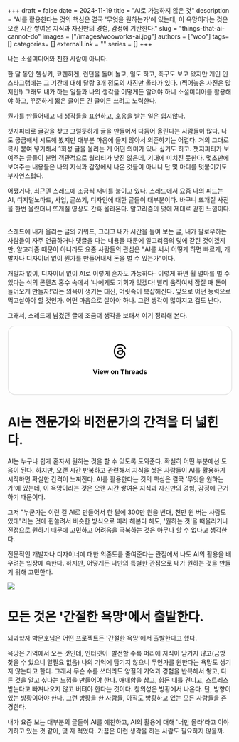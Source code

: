 +++ 
draft = false
date = 2024-11-19
title = "AI로 가능하지 않은 것"
description = "AI를 활용한다는 것의 핵심은 결국 '무엇을 원하는가'에 있는데, 이 욕망이라는 것은 오랜 시간 쌓여온 지식과 자신만의 경험, 감정에 기반한다."
slug = "things-that-ai-cannot-do"
images = ["/images/wooworks-ai.jpg"]
authors = ["woo"]
tags= []
categories= []
externalLink = ""
series = []
+++

나는 소셜미디어와 친한 사람이 아니다.

한 달 동안 헬싱키, 코펜하겐, 런던을 돌며 놀고, 일도 하고, 축구도 보고 왔지만 개인 인스타그램에는 그 기간에 대해 달랑 3개 정도의 사진만 올라가 있다. (찍어놓은 사진은 많지만!) 그래도 내가 하는 일들과 나의 생각을 어떻게든 알려야 하니 소셜미디어를 활용해야 하고, 꾸준하게 짧은 글이든 긴 글이든 쓰려고 노력한다.

뭔가를 만들어내고 내 생각들을 표현하고, 호응을 받는 일은 쉽지않다. 

챗지피티로 글감을 찾고 그럴듯하게 글을 만들어서 다듬어 올린다는 사람들이 많다. 나도 궁금해서 시도해 봤지만 대부분 마음에 들지 않아서 의존하기는 어렵다. 거의 그대로 복사 붙여 넣기해서 1회성 글을 올리는 게 어떤 의미가 있나 싶기도 하고. 챗지피티가 보여주는 글들이 분명 객관적으로 퀄리티가 낮진 않은데, 기대에 미치진 못한다. 몇초만에 보여주는 내용들은 나의 지식과 감정에서 나온 것들이 아니니 단 몇 마디를 덧붙이기도 부자연스럽다. 

어쨌거나, 최근엔 스레드에 조금씩 재미를 붙이고 있다.
스레드에서 요즘 나의 피드는 AI, 디지털노마드, 사업, 글쓰기, 디자인에 대한 글들이 대부분이다. 바구니 뜨개질 사진을 한번 올렸더니 뜨개질 영상도 간혹 올라온다. 알고리즘의 덫에 제대로 갇힌 느낌이다.  

스레드에 내가 올리는 글의 키워드, 그리고 내가 시간을 들여 보는 글, 내가 팔로우하는 사람들이 자주 언급하거나 댓글을 다는 내용들 때문에 알고리즘의 덫에 갇힌 것이겠지만, 알고리즘 때문이 아니라도 요즘 사람들의 관심은 "AI를 써서 어떻게 하면 빠르게, 개발자나 디자이너 없이 뭔가를 만들어내서 돈을 벌 수 있는가"이다.  

개발자 없이, 디자이너 없이 AI로 이렇게 혼자도 가능하다- 이렇게 하면 월 얼마를 벌 수 있다는 식의 콘텐츠 홍수 속에서 '나에게도 기회가 있겠다! 빨리 움직여서 잠잘 때 돈이 들어오게 만들자!'라는 의욕이 생기는 대신, 머릿속이 복잡해진다. 앞으로 어떤 능력으로 먹고살아야 할 것인가. 어떤 마음으로 살아야 하나. 그런 생각이 많아지고 겁도 난다.

그래서, 스레드에 남겼던 글에 조금더 생각을 보태서 여기 정리해 본다. 

<blockquote class="text-post-media" data-text-post-permalink="https://www.threads.net/@uusta_/post/DCXyIDcOe3m" data-text-post-version="0" id="ig-tp-DCXyIDcOe3m" style=" background:#FFF; border-width: 1px; border-style: solid; border-color: #00000026; border-radius: 16px; max-width:540px; margin: 1px; min-width:270px; padding:0; width:99.375%; width:-webkit-calc(100% - 2px); width:calc(100% - 2px);"> <a href="https://www.threads.net/@uusta_/post/DCXyIDcOe3m" style=" background:#FFFFFF; line-height:0; padding:0 0; text-align:center; text-decoration:none; width:100%; font-family: -apple-system, BlinkMacSystemFont, sans-serif;" target="_blank"> <div style=" padding: 40px; display: flex; flex-direction: column; align-items: center;"><div style=" display:block; height:32px; width:32px; padding-bottom:20px;"> <svg aria-label="Threads" height="32px" role="img" viewBox="0 0 192 192" width="32px" xmlns="http://www.w3.org/2000/svg"> <path d="M141.537 88.9883C140.71 88.5919 139.87 88.2104 139.019 87.8451C137.537 60.5382 122.616 44.905 97.5619 44.745C97.4484 44.7443 97.3355 44.7443 97.222 44.7443C82.2364 44.7443 69.7731 51.1409 62.102 62.7807L75.881 72.2328C81.6116 63.5383 90.6052 61.6848 97.2286 61.6848C97.3051 61.6848 97.3819 61.6848 97.4576 61.6855C105.707 61.7381 111.932 64.1366 115.961 68.814C118.893 72.2193 120.854 76.925 121.825 82.8638C114.511 81.6207 106.601 81.2385 98.145 81.7233C74.3247 83.0954 59.0111 96.9879 60.0396 116.292C60.5615 126.084 65.4397 134.508 73.775 140.011C80.8224 144.663 89.899 146.938 99.3323 146.423C111.79 145.74 121.563 140.987 128.381 132.296C133.559 125.696 136.834 117.143 138.28 106.366C144.217 109.949 148.617 114.664 151.047 120.332C155.179 129.967 155.42 145.8 142.501 158.708C131.182 170.016 117.576 174.908 97.0135 175.059C74.2042 174.89 56.9538 167.575 45.7381 153.317C35.2355 139.966 29.8077 120.682 29.6052 96C29.8077 71.3178 35.2355 52.0336 45.7381 38.6827C56.9538 24.4249 74.2039 17.11 97.0132 16.9405C119.988 17.1113 137.539 24.4614 149.184 38.788C154.894 45.8136 159.199 54.6488 162.037 64.9503L178.184 60.6422C174.744 47.9622 169.331 37.0357 161.965 27.974C147.036 9.60668 125.202 0.195148 97.0695 0H96.9569C68.8816 0.19447 47.2921 9.6418 32.7883 28.0793C19.8819 44.4864 13.2244 67.3157 13.0007 95.9325L13 96L13.0007 96.0675C13.2244 124.684 19.8819 147.514 32.7883 163.921C47.2921 182.358 68.8816 191.806 96.9569 192H97.0695C122.03 191.827 139.624 185.292 154.118 170.811C173.081 151.866 172.51 128.119 166.26 113.541C161.776 103.087 153.227 94.5962 141.537 88.9883ZM98.4405 129.507C88.0005 130.095 77.1544 125.409 76.6196 115.372C76.2232 107.93 81.9158 99.626 99.0812 98.6368C101.047 98.5234 102.976 98.468 104.871 98.468C111.106 98.468 116.939 99.0737 122.242 100.233C120.264 124.935 108.662 128.946 98.4405 129.507Z" /></svg></div><div style=" font-size: 15px; line-height: 21px; color: #000000; font-weight: 600; "> View on Threads</div></div></a></blockquote>
<script async src="https://www.threads.net/embed.js"></script>

# AI는 전문가와 비전문가의 간격을 더 넓힌다.
AI는 누구나 쉽게 혼자서 원하는 것을 할 수 있도록 도와준다. 확실히 어떤 부분에선 도움이 된다. 하지만, 오랜 시간 반복하고 관련해서 지식을 쌓은 사람들이 AI를 활용하기 시작하면 확실한 간격이 느껴진다. AI를 활용한다는 것의 핵심은 결국 '무엇을 원하는가'에 있는데, 이 욕망이라는 것은 오랜 시간 쌓여온 지식과 자신만의 경험, 감정에 근거하기 때문이다. 

그저 "누군가는 이런 걸 AI로 만들어서 한 달에 300만 원을 번대, 천만 원 버는 사람도 있대"라는 것에 휩쓸려서 비슷한 방식으로 따라 해본다 해도, '원하는 것'을 떠올리거나 진정으로 원하기 때문에 고민하고 어려움을 극복하는 것은 아무나 할 수 없다고 생각한다. 

전문적인 개발자나 디자이너에 대한 의존도를 줄여준다는 관점에서 나도 AI의 활용을 배우려는 입장에 속한다. 하지만, 어떻게든 나만의 특별한 관점으로 내가 원하는 것을 만들기 위해 고민한다.

![](/images/wooworks-ai.jpg)

# 모든 것은 '간절한 욕망'에서 출발한다.
뇌과학자 박문호님은 어떤 프로젝트든 '간절한 욕망'에서 출발한다고 했다.

욕망은 기억에서 오는 것인데, 인터넷이  발전할 수록 머리에 지식이 담기지 않고(금방 찾을 수 있으니 알필요 없음) 나의 기억에 담기지 않으니 무언가를 원한다는 욕망도 생기지 않는다고 한다. 그래서 무슨 수를 쓰더라도 양질의 기억과 경험을 반복해서 쌓고, 다른 것을 알고 싶다는 느낌을 만들어야 한다. 애매함을 참고, 힘든 때를 견디고, 스트레스 받는다고 빠져나오지 않고 버텨야 한다는 것이다. 창의성은 방황에서 나온다. 단, 방향이 있는 방황이어야 한다. 그런 방황을 한 사람들, 아직도 방황하고 있는 모든 사람들을 존경한다. 

내가 요즘 보는 대부분의 글들이 AI를 예찬하고, AI의 활용에 대해 '너만 몰라'라고 이야기하고 있는 것 같아, 몇 자 적었다. 가끔은 이런 생각을 하는 사람도 필요하지 않을까. 


